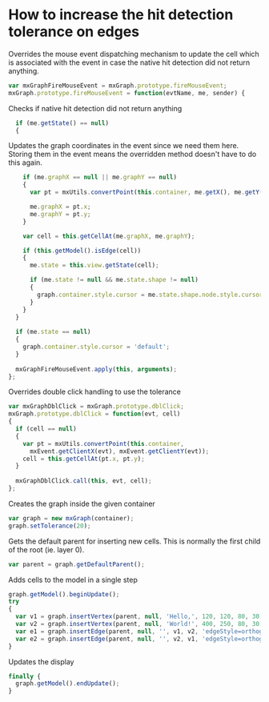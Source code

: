 # How to increase the hit detection tolerance on edges

Overrides the mouse event dispatching mechanism to update the
cell which is associated with the event in case the native hit
detection did not return anything.

```js
var mxGraphFireMouseEvent = mxGraph.prototype.fireMouseEvent;
mxGraph.prototype.fireMouseEvent = function(evtName, me, sender) {
```

Checks if native hit detection did not return anything

```js
  if (me.getState() == null)
  {
```

Updates the graph coordinates in the event since we need
them here. Storing them in the event means the overridden
method doesn't have to do this again.

```js
    if (me.graphX == null || me.graphY == null)
    {
      var pt = mxUtils.convertPoint(this.container, me.getX(), me.getY());

      me.graphX = pt.x;
      me.graphY = pt.y;
    }

    var cell = this.getCellAt(me.graphX, me.graphY);

    if (this.getModel().isEdge(cell))
    {
      me.state = this.view.getState(cell);

      if (me.state != null && me.state.shape != null)
      {
        graph.container.style.cursor = me.state.shape.node.style.cursor;
      }
    }
  }
  
  if (me.state == null)
  {
    graph.container.style.cursor = 'default';
  }
  
  mxGraphFireMouseEvent.apply(this, arguments);
};
```

Overrides double click handling to use the tolerance

```js
var mxGraphDblClick = mxGraph.prototype.dblClick;
mxGraph.prototype.dblClick = function(evt, cell)
{
  if (cell == null)
  {
    var pt = mxUtils.convertPoint(this.container,
      mxEvent.getClientX(evt), mxEvent.getClientY(evt));
    cell = this.getCellAt(pt.x, pt.y);
  }
  
  mxGraphDblClick.call(this, evt, cell);
};
```

Creates the graph inside the given container

```js
var graph = new mxGraph(container);
graph.setTolerance(20);
```

Gets the default parent for inserting new cells. This is normally the first child of the root (ie. layer 0).

```js
var parent = graph.getDefaultParent();
```

Adds cells to the model in a single step

```js
graph.getModel().beginUpdate();
try
{
  var v1 = graph.insertVertex(parent, null, 'Hello,', 120, 120, 80, 30);
  var v2 = graph.insertVertex(parent, null, 'World!', 400, 250, 80, 30);
  var e1 = graph.insertEdge(parent, null, '', v1, v2, 'edgeStyle=orthogonalEdgeStyle;');
  var e2 = graph.insertEdge(parent, null, '', v2, v1, 'edgeStyle=orthogonalEdgeStyle;');
}
```

Updates the display

```js
finally {
  graph.getModel().endUpdate();
}
```
